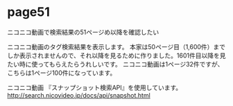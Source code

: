 # page51
ニコニコ動画で検索結果の51ページめ以降を確認したい

ニコニコ動画のタグ検索結果を表示します。
本家は50ページ目（1,600件）までしか表示されませんので、それ以降を見るために作りました。1601件目以降を見たい時に使ってもらえたらうれしいです。
ニコニコ動画は1ページ32件ですが、こちらは1ページ100件になっています。

ニコニコ動画 『スナップショット検索API』を使用しています。
http://search.nicovideo.jp/docs/api/snapshot.html
